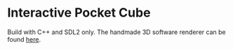 # Interactive Pocket Cube

Build with C++ and SDL2 only. The handmade 3D software renderer can be found [here](https://github.com/marethyu/mgl).

